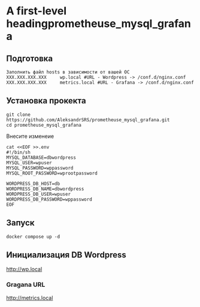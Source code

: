 # A first-level headingprometheuse_mysql_grafana
## Подготовка

```
Заполнить файл hosts в зависимости от вашей ОС
XXX.XXX.XXX.XXX		wp.local #URL - Wordpress -> /conf.d/nginx.conf
XXX.XXX.XXX.XXX		metrics.local #URL - Grafana -> /conf.d/nginx.conf
```

## Установка прокекта
```
git clone  https://github.com/AleksandrSRS/prometheuse_mysql_grafana.git
cd prometheuse_mysql_grafana
```
Внесите изменеие
```
cat <<EOF >>.env
#!/bin/sh
MYSQL_DATABASE=dbwordpress
MYSQL_USER=wpuser
MYSQL_PASSWORD=wppassword
MYSQL_ROOT_PASSWORD=wprootpassword

WORDPRESS_DB_HOST=db
WORDPRESS_DB_NAME=dbwordpress
WORDPRESS_DB_USER=wpuser
WORDPRESS_DB_PASSWORD=wppassword
EOF
```
## Запуск
```
docker compose up -d
```
## Инициализация DB Wordpress
http://wp.local
### Gragana URL
http://metrics.local
